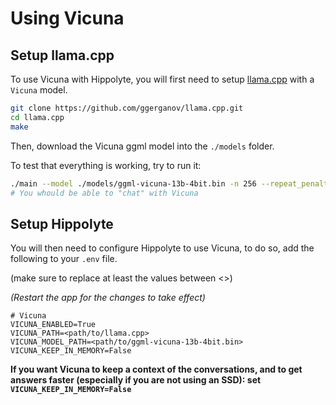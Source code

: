 # Using Vicuna

## Setup llama.cpp

To use Vicuna with Hippolyte, you will first need to setup [llama.cpp](https://github.com/ggerganov/llama.cpp) with a `Vicuna` model.

```bash
git clone https://github.com/ggerganov/llama.cpp.git
cd llama.cpp
make
```

Then, download the Vicuna ggml model into the `./models` folder.

To test that everything is working, try to run it:

```bash
./main --model ./models/ggml-vicuna-13b-4bit.bin -n 256 --repeat_penalty 1 -t 8 -ins
# You whould be able to "chat" with Vicuna
```

## Setup Hippolyte

You will then need to configure Hippolyte to use Vicuna, to do so, add the following to your `.env` file.

(make sure to replace at least the values between <>)

*(Restart the app for the changes to take effect)*

```env
# Vicuna
VICUNA_ENABLED=True
VICUNA_PATH=<path/to/llama.cpp>
VICUNA_MODEL_PATH=<path/to/ggml-vicuna-13b-4bit.bin>
VICUNA_KEEP_IN_MEMORY=False
```

**If you want Vicuna to keep a context of the conversations, and to get answers faster (especially if you are not using an SSD): set `VICUNA_KEEP_IN_MEMORY=False`**
